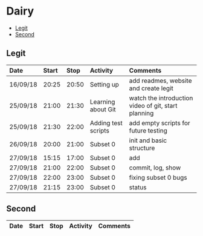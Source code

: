 # Dairy
- [Legit](##legit)
- [Second](##second)
## Legit
|Date|Start|Stop|Activity|Comments|
|:---|:---|:---|:---|:---|
|16/09/18|20:25|20:50|Setting up|add readmes, website and create legit|
|25/09/18|21:00|21:30|Learning about Git|watch the introduction video of git, start planning|
|25/09/18|21:30|22:00|Adding test scripts|add empty scripts for future testing|
|26/09/18|20:00|21:00|Subset 0|init and basic structure|
|27/09/18|15:15|17:00|Subset 0|add|
|27/09/18|21:00|22:00|Subset 0|commit, log, show|
|27/09/18|22:00|23:00|Subset 0|fixing subset 0 bugs|
|27/09/18|21:15|23:00|Subset 0|status|
## Second
|Date|Start|Stop|Activity|Comments|
|:---|:---|:---|:---|:---|